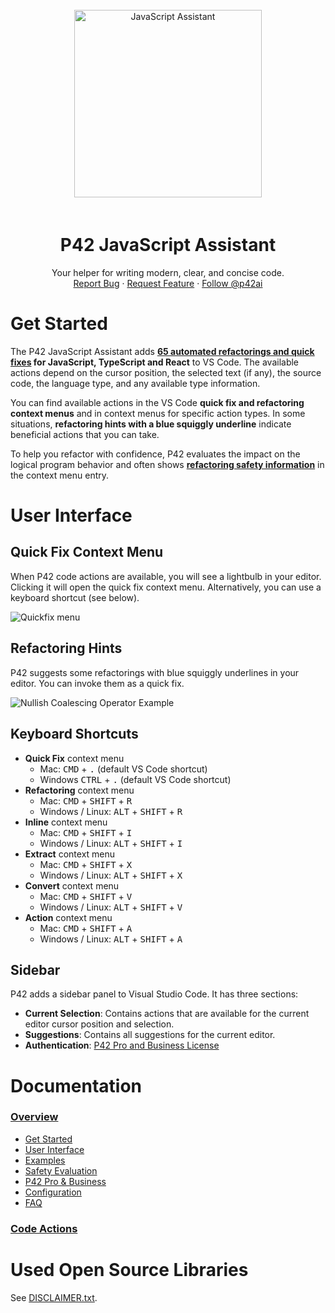 <br />
<div align="center">
  <a href="https://p42.ai">
    <img 
      src="https://p42.ai/image/vscode/robot_juggling_300.png" 
      alt="JavaScript Assistant"
      height="300" />
  </a>
  <h1 align="center" style="padding-top: 20px;">P42 JavaScript Assistant</h2>
  

  <p align="center">
    Your helper for writing modern, clear, and concise code.
    <br />
    <a href="https://github.com/p42ai/refactor-vscode/issues">Report Bug</a>
    ·
    <a href="https://github.com/p42ai/refactor-vscode/issues">Request Feature</a>
    ·
    <a href="https://twitter.com/p42ai">Follow @p42ai</a>
  </p>
  
</div>

# Get Started

The P42 JavaScript Assistant adds **[65 automated refactorings and quick fixes](https://p42.ai/documentation/code-action/) for JavaScript, TypeScript and React** to VS Code. The available actions depend on the cursor position, the selected text (if any), the source code, the language type, and any available type information.

You can find available actions in the VS Code **quick fix and refactoring context menus** and in context menus for specific action types. In some situations, **refactoring hints with a blue squiggly underline** indicate beneficial actions that you can take.

To help you refactor with confidence, P42 evaluates the impact on the logical program behavior and often shows **[refactoring safety information](https://p42.ai/documentation/p42-for-vscode/safety-evaluation)** in the context menu entry.

# User Interface

## Quick Fix Context Menu
When P42 code actions are available, you will see a lightbulb in your editor. Clicking it will open the quick fix context menu. Alternatively, you can use a keyboard shortcut (see below).

![Quickfix menu](https://p42.ai/image/vscode/feature-lightbulb-quickfix-menu.gif)

## Refactoring Hints

 P42 suggests some refactorings with blue squiggly underlines in your editor. You can invoke them as a quick fix.

![Nullish Coalescing Operator Example](https://p42.ai/image/vscode/feature-suggestion.png)

## Keyboard Shortcuts

- **Quick Fix** context menu
  - Mac: <kbd>CMD</kbd> + <kbd>.</kbd> (default VS Code shortcut)
  - Windows <kbd>CTRL</kbd> + <kbd>.</kbd> (default VS Code shortcut)
- **Refactoring** context menu
  - Mac: <kbd>CMD</kbd> + <kbd>SHIFT</kbd> + <kbd>R</kdb>
  - Windows / Linux: <kbd>ALT</kbd> + <kbd>SHIFT</kbd> + <kbd>R</kbd>
- **Inline** context menu
  - Mac: <kbd>CMD</kbd> + <kbd>SHIFT</kbd> + <kbd>I</kbd>
  - Windows / Linux: <kbd>ALT</kbd> + <kbd>SHIFT</kbd> + <kbd>I</kbd>
- **Extract** context menu
  - Mac: <kbd>CMD</kbd> + <kbd>SHIFT</kbd> + <kbd>X</kbd>
  - Windows / Linux: <kbd>ALT</kbd> + <kbd>SHIFT</kbd> + <kbd>X</kbd>
- **Convert** context menu
  - Mac: <kbd>CMD</kbd> + <kbd>SHIFT</kbd> + <kbd>V</kbd>
  - Windows / Linux: <kbd>ALT</kbd> + <kbd>SHIFT</kbd> + <kbd>V</kbd>
- **Action** context menu
  - Mac: <kbd>CMD</kbd> + <kbd>SHIFT</kbd> + <kbd>A</kbd>
  - Windows / Linux: <kbd>ALT</kbd> + <kbd>SHIFT</kbd> + <kbd>A</kbd>

## Sidebar

P42 adds a sidebar panel to Visual Studio Code. It has three sections:

- **Current Selection**: Contains actions that are available for the current editor cursor position and selection.
- **Suggestions**: Contains all suggestions for the current editor.
- **Authentication**: [P42 Pro and Business License](https://p42.ai/documentation/p42-for-vscode/p42-pro-and-business#license)

# Documentation

### **[Overview](https://p42.ai/documentation/p42-for-vscode/)**
  * [Get Started](https://p42.ai/documentation/p42-for-vscode/get-started)
  * [User Interface](https://p42.ai/documentation/p42-for-vscode/user-interface)
  * [Examples](https://p42.ai/documentation/p42-for-vscode/examples)
  * [Safety Evaluation](https://p42.ai/documentation/p42-for-vscode/safety-evaluation)
  * [P42 Pro & Business](https://p42.ai/documentation/p42-for-vscode/p42-pro-and-business)
  * [Configuration](https://p42.ai/documentation/p42-for-vscode/configuration)
  * [FAQ](https://p42.ai/documentation/p42-for-vscode/faq)

### **[Code Actions](https://p42.ai/documentation/code-action)**

# Used Open Source Libraries

See [DISCLAIMER.txt](https://raw.githubusercontent.com/p42ai/refactor-vscode/main/DISCLAIMER.txt).
